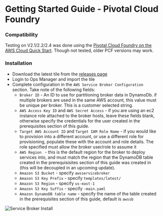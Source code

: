 # Getting Started Guide - Pivotal Cloud Foundry


### Compatibility

Testing on V2.1/2.2/2.4 was done using the [Pivotal Cloud Foundry on the AWS Cloud Quick Start](https://aws.amazon.com/quickstart/architecture/pivotal-cloud-foundry/). 
Though not tested, older PCF versions may work.

### Installation

* Download the latest tile from the [releases page](https://github.com/awslabs/aws-servicebroker/releases)
* Login to Ops Manager and import the tile
* Complete configuration in the `AWS Service Broker Configuration` section. Take note of the following fields:
  * `Broker ID` - An ID to use for partitioning broker data in DynamoDb. if multiple brokers are used in the same AWS account, this value must be unique per broker. This is a customer selected string. 
  * `AWS Access Key ID` and `AWS Secret Access` - if you are using an ec2 instance role attached to the broker hosts, 
  leave these fields blank, otherwise specify the credentials for the user created in the prerequisites section of this guide.
  * `Target AWS Account ID` and `Target IAM Role Name` - if you would like to provision into a different account, or use a 
  different role for provisioning, populate these with the account and role details. The role specified must allow the 
  broker user/role to assume it
  * `AWS Region ` - this is the default region for the broker to deploy services into, and must match the region that the 
  DynamoDB table created in the prerequisisites section of this guide was created in (this will be decoupled in an upcoming update).
  * `Amazon S3 Bucket` - specify `awsservicebroker`
  * `Amazon S3 Key Prefix` - specify `templates/latest/`
  * `Amazon S3 Region` - specify `us-east-1`
  * `Amazon S3 Key Suffix` - specify `-main.yaml`
  * `Amazon DynamoDB table name` - specify the name of the table created in the prerequisites section of this guide, default is `awssb`

![Service Broker Install](images/SBinstall01.gif)



